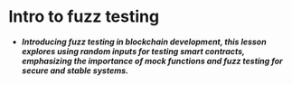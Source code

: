 # Intro to fuzz testing
- ***Introducing fuzz testing in blockchain development, this lesson explores using random inputs for testing smart contracts, emphasizing the importance of mock functions and fuzz testing for secure and stable systems.***

## 